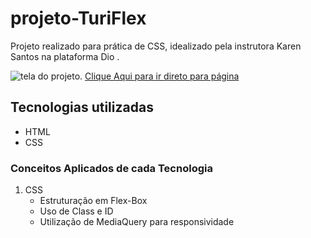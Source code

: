 # projeto-TuriFlex
Projeto realizado para prática de CSS, idealizado pela instrutora Karen Santos na plataforma Dio .

<img src ="./page-prsentation.png" alt="tela do projeto.">
<a href="https://eor13.github.io/projeto-TuriFlex/" target="_blank">Clique Aqui para ir direto para página</a>


## Tecnologias utilizadas
- HTML
- CSS

### Conceitos Aplicados de cada Tecnologia
<ol>
    <li>CSS
        <ul>
        <li>Estruturação em Flex-Box</li>
        <li>Uso de Class e ID</li>
        <li>Utilização de MediaQuery para responsividade</li>
        </ul>
    </li>
</ol>


